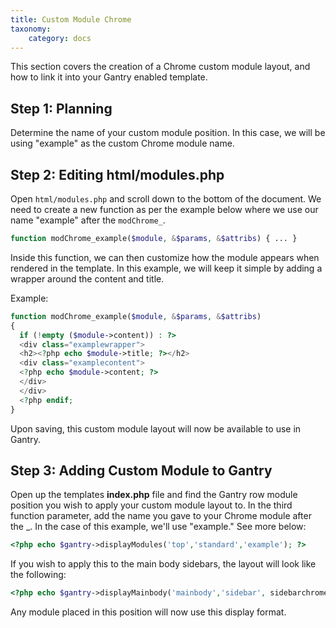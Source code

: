 ```yaml
---
title: Custom Module Chrome
taxonomy:
    category: docs
---
```


This section covers the creation of a Chrome custom module layout, and how to link it into your Gantry enabled template.

Step 1: Planning
----------------
Determine the name of your custom module position. In this case, we will be using "example" as the custom Chrome module name.

Step 2: Editing html/modules.php
--------------------------------
Open `html/modules.php` and scroll down to the bottom of the document. We need to create a new function as per the example below where we use our name "example" after the `modChrome_`.

```php
function modChrome_example($module, &$params, &$attribs) { ... }
```

Inside this function, we can then customize how the module appears when rendered in the template. In this example, we will keep it simple by adding a wrapper around the content and title.

Example:

```php
function modChrome_example($module, &$params, &$attribs)
{
  if (!empty ($module->content)) : ?>
  <div class="examplewrapper">
  <h2><?php echo $module->title; ?></h2>
  <div class="examplecontent">
  <?php echo $module->content; ?>
  </div>
  </div>
  <?php endif;
}
```

Upon saving, this custom module layout will now be available to use in Gantry.


Step 3: Adding Custom Module to Gantry
--------------------------------------
Open up the templates **index.php** file and find the Gantry row module position you wish to apply your custom module layout to. In the third function parameter, add the name you gave to your Chrome module after the _. In the case of this example, we'll use "example." See more below:

```php
<?php echo $gantry->displayModules('top','standard','example'); ?>
```

If you wish to apply this to the main body sidebars, the layout will look like the following:

```php
<?php echo $gantry->displayMainbody('mainbody','sidebar', sidebarchromelayout, contenttoplayoutname, contenttopchromename, contentbottomlayoutname, contentbottomchromename); ?>
```

Any module placed in this position will now use this display format.
